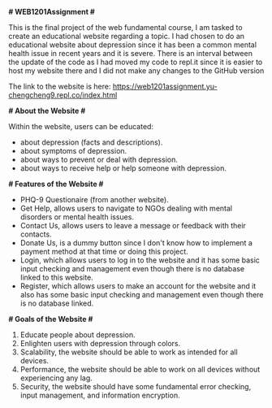 **# WEB1201Assignment #**

This is the final project of the web fundamental course, I am tasked to create an educational website regarding a topic. 
I had chosen to do an educational website about depression since it has been a common mental health issue in recent years and it is severe.
There is an interval between the update of the code as I had moved my code to repl.it since it is easier to host my website there and I did not make any changes to the GitHub version

The link to the website is here: https://web1201assignment.yu-chengcheng9.repl.co/index.html


**# About the Website #**

Within the website, users can be educated:
- about depression (facts and descriptions).
- about symptoms of depression.
- about ways to prevent or deal with depression.
- about ways to receive help or help someone with depression.


**# Features of the Website #**

- PHQ-9 Questionaire (from another website).
- Get Help, allows users to navigate to NGOs dealing with mental disorders or mental health issues.
- Contact Us, allows users to leave a message or feedback with their contacts.
- Donate Us, is a dummy button since I don't know how to implement a payment method at that time or doing this project.
- Login, which allows users to log in to the website and it has some basic input checking and management even though there is no database linked to this website.
- Register, which allows users to make an account for the website and it also has some basic input checking and management even though there is no database linked.


**# Goals of the Website #**
1. Educate people about depression.
2. Enlighten users with depression through colors.
3. Scalability, the website should be able to work as intended for all devices.
4. Performance, the website should be able to work on all devices without experiencing any lag.
5. Security, the website should have some fundamental error checking, input management, and information encryption.
